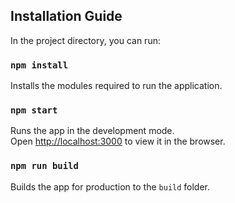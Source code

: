 ## Installation Guide

In the project directory, you can run:

### `npm install`

Installs the modules required to run the application.

### `npm start`

Runs the app in the development mode.<br />
Open [http://localhost:3000](http://localhost:3000) to view it in the browser.

### `npm run build`

Builds the app for production to the `build` folder.<br />
